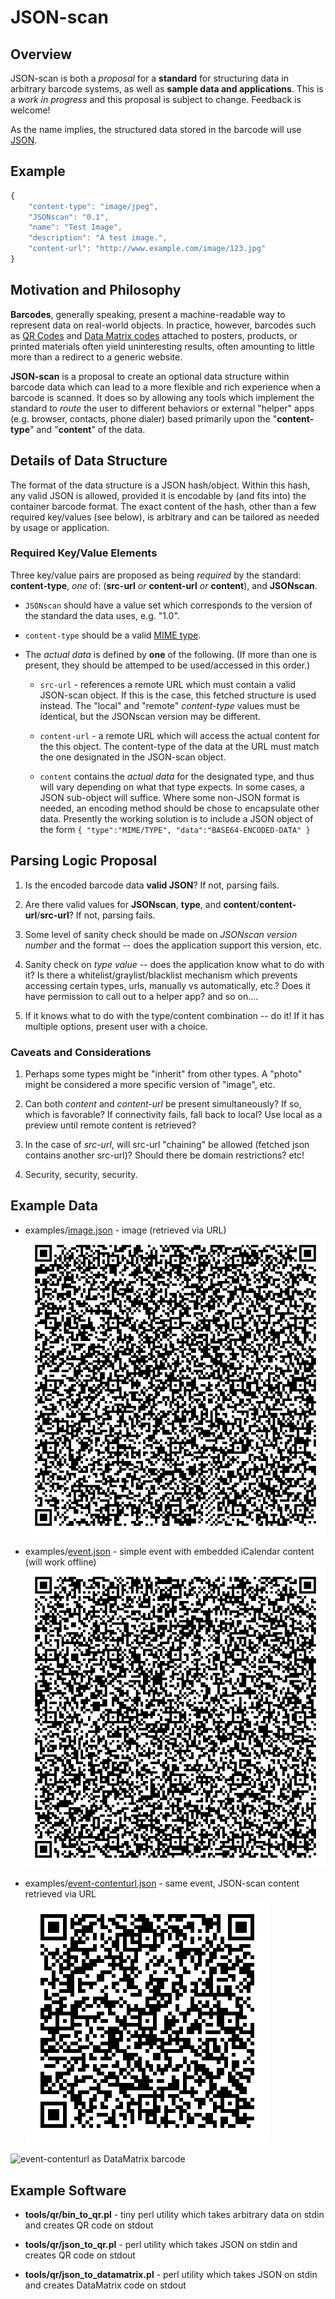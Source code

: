 JSON-scan
=========

Overview
--------

JSON-scan is both a *proposal* for a **standard** for structuring data in arbitrary barcode systems, as well as **sample data and applications**.  This is a _work in progress_ and
this proposal is subject to change.  Feedback is welcome!

As the name implies, the structured data stored in the barcode will use [JSON](http://www.json.org/).

Example
-------

```javascript
{
    "content-type": "image/jpeg",
    "JSONscan": "0.1",
    "name": "Test Image",
    "description": "A test image.",
    "content-url": "http://www.example.com/image/123.jpg"
}
```

Motivation and Philosophy
-------------------------

**Barcodes**, generally speaking, present a machine-readable way to represent data on real-world objects.
In practice, however, barcodes such as [QR Codes](http://en.wikipedia.org/wiki/QR_code) and [Data Matrix codes](http://en.wikipedia.org/wiki/Data_Matrix) attached to posters,
products, or printed materials often yield uninteresting results, often amounting to little more than a redirect to a generic website.

**JSON-scan** is a proposal to create an optional data structure within barcode data which can lead to a more flexible and rich experience when a barcode is scanned.  It does so by allowing any tools
which implement the standard to *route* the user to different behaviors or external "helper" apps (e.g. browser, contacts, phone dialer)
based primarily upon the "**content-type**" and "**content**" of the data.


Details of Data Structure
-------------------------

The format of the data structure is a JSON hash/object.  Within this hash, any valid JSON is allowed, provided it is encodable by (and fits into) the container barcode format.  The exact
content of the hash, other than a few required key/values (see below), is arbitrary and can be tailored as needed by usage or application.

### Required Key/Value Elements ###

Three key/value pairs are proposed as being *required* by the standard: **content-type**, _one_ of: (**src-url** _or_ **content-url** _or_ **content**), and **JSONscan**. 

- `JSONscan` should have a value set which corresponds to the version of the standard the data uses, e.g. "1.0".

- `content-type` should be a valid [MIME type](https://developer.mozilla.org/en-US/docs/Glossary/MIME_type).

- The _actual data_ is defined by **one** of the following.  (If more than one is present, they should be attemped to be used/accessed in this order.)

  - `src-url` - references a remote URL which must contain a valid JSON-scan object.  If this is the case, this fetched structure is used instead.  The "local" and "remote" _content-type_ values must be identical, but the JSONscan version may be different.

  - `content-url` - a remote URL which will access the actual content for the this object.  The content-type of the data at the URL must match the one designated in the JSON-scan object.

  - `content` contains the _actual data_ for the designated type, and thus will vary depending on what that type expects.  In some cases, a JSON sub-object will suffice.  Where some non-JSON format is needed, an encoding method should be chose to encapsulate other data.  Presently the working solution is to include a JSON object of the form `{ "type":"MIME/TYPE", "data":"BASE64-ENCODED-DATA" }`

Parsing Logic Proposal
----------------------

1. Is the encoded barcode data **valid JSON**?  If not, parsing fails.

2. Are there valid values for **JSONscan**, **type**, and **content**/**content-url**/**src-url**?  If not, parsing fails.

3. Some level of sanity check should be made on *JSONscan version number* and the format -- does the application support this version, etc.

4. Sanity check on *type value* -- does the application know what to do with it?  Is there a whitelist/graylist/blacklist mechanism which prevents accessing certain types, urls, manually vs automatically, etc.?  Does it have permission to call out to a helper app?  and so on....

5. If it knows what to do with the type/content combination -- do it!  If it has multiple options, present user with a choice.


### Caveats and Considerations ###

1. Perhaps some types might be "inherit" from other types.  A "photo" might be considered a more specific version of "image", etc.

2. Can both _content_ and _content-url_ be present simultaneously?  If so, which is favorable? If connectivity fails, fall back to local?  Use local as a preview until remote content is retrieved?

3. In the case of _src-url_, will src-url "chaining" be allowed (fetched json contains another src-url)?  Should there be domain restrictions?  etc!

4. Security, security, security.


Example Data
------------

* examples/[image.json](https://raw.githubusercontent.com/naknomum/json-scan/master/examples/image.json) - image (retrieved via URL)
![image](https://raw.githubusercontent.com/naknomum/json-scan/master/images/qr/image.png)

* examples/[event.json](https://raw.githubusercontent.com/naknomum/json-scan/master/examples/event.json) - simple event with embedded iCalendar content (will work offline)
![event](https://raw.githubusercontent.com/naknomum/json-scan/master/images/qr/event.png)

* examples/[event-contenturl.json](https://raw.githubusercontent.com/naknomum/json-scan/master/examples/event-contenturl.json) - same event, JSON-scan content retrieved via URL
![event-contenturl as QR Code](https://raw.githubusercontent.com/naknomum/json-scan/master/images/qr/event-contenturl.png)

![event-contenturl as DataMatrix barcode](https://raw.githubusercontent.com/naknomum/json-scan/master/images/datamatrix/event-contenturl.png)


Example Software
----------------

* **tools/qr/bin_to_qr.pl** - tiny perl utility which takes arbitrary data on stdin and creates QR code on stdout

* **tools/qr/json_to_qr.pl** - perl utility which takes JSON on stdin and creates QR code on stdout

* **tools/qr/json_to_datamatrix.pl** - perl utility which takes JSON on stdin and creates DataMatrix code on stdout

